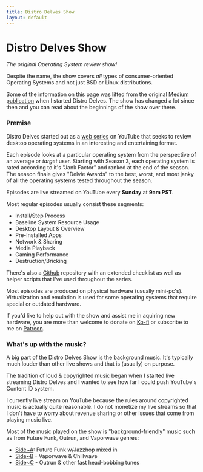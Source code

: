 ```yaml
---
title: Distro Delves Show
layout: default
---
```


# Distro Delves Show

_The original Operating System review show!_

Despite the name, the show covers _all_ types of consumer-oriented Operating Systems and not just BSD or Linux distributions.

Some of the information on this page was lifted from the original [Medium publication](https://medium.com/distro-delves) when I started Distro Delves. The show has changed a lot since then and you can read about the beginnings of the show over there.

### Premise

Distro Delves started out as a [web series](https://www.youtube.com/playlist?list=PLTGHiAlif1EhnNQozcSwu2ZSt7oDWaX0J) on YouTube that seeks to review desktop operating systems in an interesting and entertaining format.

Each episode looks at a particular operating system from the perspective of an average or _target_ user. Starting with Season 3, each operating system is rated according to it's "Jank Factor" and ranked at the end of the season. The season finale gives "Delvie Awards" to the best, worst, and most janky of all the operating systems tested throughout the season.

Episodes are live streamed on YouTube every **Sunday** at **9am PST**.

Most regular episodes usually consist these segments:

- Install/Step Process
- Baseline System Resource Usage
- Desktop Layout & Overview
- Pre-Installed Apps
- Network & Sharing
- Media Playback
- Gaming Performance
- Destruction/Bricking

There's also a [Github](https://github.com/egee-irl/distro-delves) repository with an extended checklist as well as helper scripts that I've used throughout the series.

Most episodes are produced on physical hardware (usually mini-pc's). Virtualization and emulation is used for some operating systems that require special or outdated hardware.

If you'd like to help out with the show and assist me in aquiring new hardware, you are more than welcome to donate on [Ko-fi](https://ko-fi.com/egee) or subscribe to me on [Patreon](https://www.patreon.com/egeeirl).

### What's up with the music?

A big part of the Distro Delves Show is the background music. It's typically much louder than other live shows and that is (usually) on purpose.

The tradition of loud & copyrighted music began when I started live streaming Distro Delves and I wanted to see how far I could push YouTube's Content ID system.

I currently live stream on YouTube because the rules around copyrighted music is actually quite reasonable. I do not monetize my live streams so that I don't have to worry about revenue sharing or other issues that come from playing music live.

Most of the music played on the show is "background-friendly" music such as from Future Funk, Outrun, and Vaporwave genres:

- [Side~A](https://open.spotify.com/playlist/02OnhOLvpV05A7Xrjv6lCV?si=b4ac433ca6e8447b): Future Funk w/Jazzhop mixed in
- [Side~B](https://open.spotify.com/playlist/1zDxKuQUfaBj450oKUvbT8?si=13852c04c7b248cd) - Vaporwave & Chillwave
- [Side~C](https://open.spotify.com/playlist/0Yt88VjxhFPOcZ9kk3FvAM?si=ca05c3baf66d4177) - Outrun & other fast head-bobbing tunes
